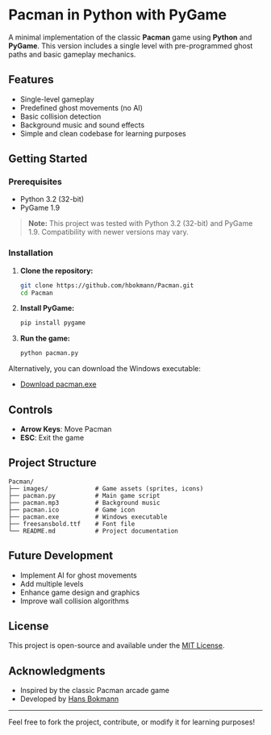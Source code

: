 # Pacman in Python with PyGame

A minimal implementation of the classic **Pacman** game using **Python** and **PyGame**. This version includes a single level with pre-programmed ghost paths and basic gameplay mechanics.

## Features

- Single-level gameplay
- Predefined ghost movements (no AI)
- Basic collision detection
- Background music and sound effects
- Simple and clean codebase for learning purposes

## Getting Started

### Prerequisites

- Python 3.2 (32-bit)
- PyGame 1.9

> **Note:** This project was tested with Python 3.2 (32-bit) and PyGame 1.9. Compatibility with newer versions may vary.

### Installation

1. **Clone the repository:**

   ```bash
   git clone https://github.com/hbokmann/Pacman.git
   cd Pacman
   ```

2. **Install PyGame:**

   ```bash
   pip install pygame
   ```

3. **Run the game:**

   ```bash
   python pacman.py
   ```

Alternatively, you can download the Windows executable:

- [Download pacman.exe](https://github.com/hbokmann/Pacman/blob/master/pacman.exe)

## Controls

- **Arrow Keys**: Move Pacman
- **ESC**: Exit the game

## Project Structure

```
Pacman/
├── images/             # Game assets (sprites, icons)
├── pacman.py           # Main game script
├── pacman.mp3          # Background music
├── pacman.ico          # Game icon
├── pacman.exe          # Windows executable
├── freesansbold.ttf    # Font file
└── README.md           # Project documentation
```

## Future Development

- Implement AI for ghost movements
- Add multiple levels
- Enhance game design and graphics
- Improve wall collision algorithms

## License

This project is open-source and available under the [MIT License](LICENSE).

## Acknowledgments

- Inspired by the classic Pacman arcade game
- Developed by [Hans Bokmann](https://github.com/hbokmann)

---

Feel free to fork the project, contribute, or modify it for learning purposes!
